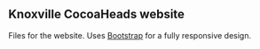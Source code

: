 ## Knoxville CocoaHeads website

Files for the website. Uses [Bootstrap](http://getbootstrap.com) for a fully responsive design.
